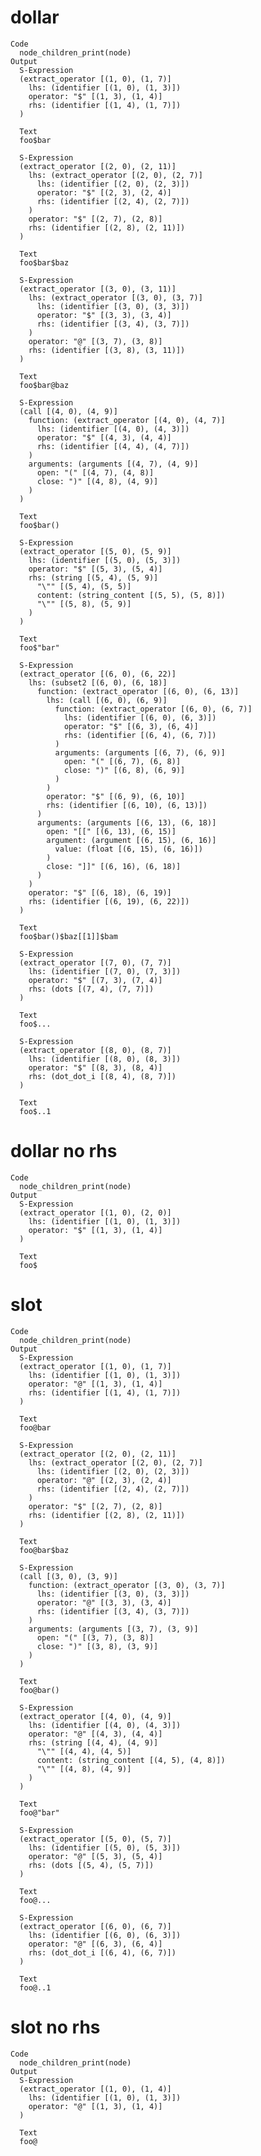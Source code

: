 # dollar

    Code
      node_children_print(node)
    Output
      S-Expression
      (extract_operator [(1, 0), (1, 7)]
        lhs: (identifier [(1, 0), (1, 3)])
        operator: "$" [(1, 3), (1, 4)]
        rhs: (identifier [(1, 4), (1, 7)])
      )
      
      Text
      foo$bar
      
      S-Expression
      (extract_operator [(2, 0), (2, 11)]
        lhs: (extract_operator [(2, 0), (2, 7)]
          lhs: (identifier [(2, 0), (2, 3)])
          operator: "$" [(2, 3), (2, 4)]
          rhs: (identifier [(2, 4), (2, 7)])
        )
        operator: "$" [(2, 7), (2, 8)]
        rhs: (identifier [(2, 8), (2, 11)])
      )
      
      Text
      foo$bar$baz
      
      S-Expression
      (extract_operator [(3, 0), (3, 11)]
        lhs: (extract_operator [(3, 0), (3, 7)]
          lhs: (identifier [(3, 0), (3, 3)])
          operator: "$" [(3, 3), (3, 4)]
          rhs: (identifier [(3, 4), (3, 7)])
        )
        operator: "@" [(3, 7), (3, 8)]
        rhs: (identifier [(3, 8), (3, 11)])
      )
      
      Text
      foo$bar@baz
      
      S-Expression
      (call [(4, 0), (4, 9)]
        function: (extract_operator [(4, 0), (4, 7)]
          lhs: (identifier [(4, 0), (4, 3)])
          operator: "$" [(4, 3), (4, 4)]
          rhs: (identifier [(4, 4), (4, 7)])
        )
        arguments: (arguments [(4, 7), (4, 9)]
          open: "(" [(4, 7), (4, 8)]
          close: ")" [(4, 8), (4, 9)]
        )
      )
      
      Text
      foo$bar()
      
      S-Expression
      (extract_operator [(5, 0), (5, 9)]
        lhs: (identifier [(5, 0), (5, 3)])
        operator: "$" [(5, 3), (5, 4)]
        rhs: (string [(5, 4), (5, 9)]
          "\"" [(5, 4), (5, 5)]
          content: (string_content [(5, 5), (5, 8)])
          "\"" [(5, 8), (5, 9)]
        )
      )
      
      Text
      foo$"bar"
      
      S-Expression
      (extract_operator [(6, 0), (6, 22)]
        lhs: (subset2 [(6, 0), (6, 18)]
          function: (extract_operator [(6, 0), (6, 13)]
            lhs: (call [(6, 0), (6, 9)]
              function: (extract_operator [(6, 0), (6, 7)]
                lhs: (identifier [(6, 0), (6, 3)])
                operator: "$" [(6, 3), (6, 4)]
                rhs: (identifier [(6, 4), (6, 7)])
              )
              arguments: (arguments [(6, 7), (6, 9)]
                open: "(" [(6, 7), (6, 8)]
                close: ")" [(6, 8), (6, 9)]
              )
            )
            operator: "$" [(6, 9), (6, 10)]
            rhs: (identifier [(6, 10), (6, 13)])
          )
          arguments: (arguments [(6, 13), (6, 18)]
            open: "[[" [(6, 13), (6, 15)]
            argument: (argument [(6, 15), (6, 16)]
              value: (float [(6, 15), (6, 16)])
            )
            close: "]]" [(6, 16), (6, 18)]
          )
        )
        operator: "$" [(6, 18), (6, 19)]
        rhs: (identifier [(6, 19), (6, 22)])
      )
      
      Text
      foo$bar()$baz[[1]]$bam
      
      S-Expression
      (extract_operator [(7, 0), (7, 7)]
        lhs: (identifier [(7, 0), (7, 3)])
        operator: "$" [(7, 3), (7, 4)]
        rhs: (dots [(7, 4), (7, 7)])
      )
      
      Text
      foo$...
      
      S-Expression
      (extract_operator [(8, 0), (8, 7)]
        lhs: (identifier [(8, 0), (8, 3)])
        operator: "$" [(8, 3), (8, 4)]
        rhs: (dot_dot_i [(8, 4), (8, 7)])
      )
      
      Text
      foo$..1
      

# dollar no rhs

    Code
      node_children_print(node)
    Output
      S-Expression
      (extract_operator [(1, 0), (2, 0)]
        lhs: (identifier [(1, 0), (1, 3)])
        operator: "$" [(1, 3), (1, 4)]
      )
      
      Text
      foo$
      
      

# slot

    Code
      node_children_print(node)
    Output
      S-Expression
      (extract_operator [(1, 0), (1, 7)]
        lhs: (identifier [(1, 0), (1, 3)])
        operator: "@" [(1, 3), (1, 4)]
        rhs: (identifier [(1, 4), (1, 7)])
      )
      
      Text
      foo@bar
      
      S-Expression
      (extract_operator [(2, 0), (2, 11)]
        lhs: (extract_operator [(2, 0), (2, 7)]
          lhs: (identifier [(2, 0), (2, 3)])
          operator: "@" [(2, 3), (2, 4)]
          rhs: (identifier [(2, 4), (2, 7)])
        )
        operator: "$" [(2, 7), (2, 8)]
        rhs: (identifier [(2, 8), (2, 11)])
      )
      
      Text
      foo@bar$baz
      
      S-Expression
      (call [(3, 0), (3, 9)]
        function: (extract_operator [(3, 0), (3, 7)]
          lhs: (identifier [(3, 0), (3, 3)])
          operator: "@" [(3, 3), (3, 4)]
          rhs: (identifier [(3, 4), (3, 7)])
        )
        arguments: (arguments [(3, 7), (3, 9)]
          open: "(" [(3, 7), (3, 8)]
          close: ")" [(3, 8), (3, 9)]
        )
      )
      
      Text
      foo@bar()
      
      S-Expression
      (extract_operator [(4, 0), (4, 9)]
        lhs: (identifier [(4, 0), (4, 3)])
        operator: "@" [(4, 3), (4, 4)]
        rhs: (string [(4, 4), (4, 9)]
          "\"" [(4, 4), (4, 5)]
          content: (string_content [(4, 5), (4, 8)])
          "\"" [(4, 8), (4, 9)]
        )
      )
      
      Text
      foo@"bar"
      
      S-Expression
      (extract_operator [(5, 0), (5, 7)]
        lhs: (identifier [(5, 0), (5, 3)])
        operator: "@" [(5, 3), (5, 4)]
        rhs: (dots [(5, 4), (5, 7)])
      )
      
      Text
      foo@...
      
      S-Expression
      (extract_operator [(6, 0), (6, 7)]
        lhs: (identifier [(6, 0), (6, 3)])
        operator: "@" [(6, 3), (6, 4)]
        rhs: (dot_dot_i [(6, 4), (6, 7)])
      )
      
      Text
      foo@..1
      

# slot no rhs

    Code
      node_children_print(node)
    Output
      S-Expression
      (extract_operator [(1, 0), (1, 4)]
        lhs: (identifier [(1, 0), (1, 3)])
        operator: "@" [(1, 3), (1, 4)]
      )
      
      Text
      foo@
      

